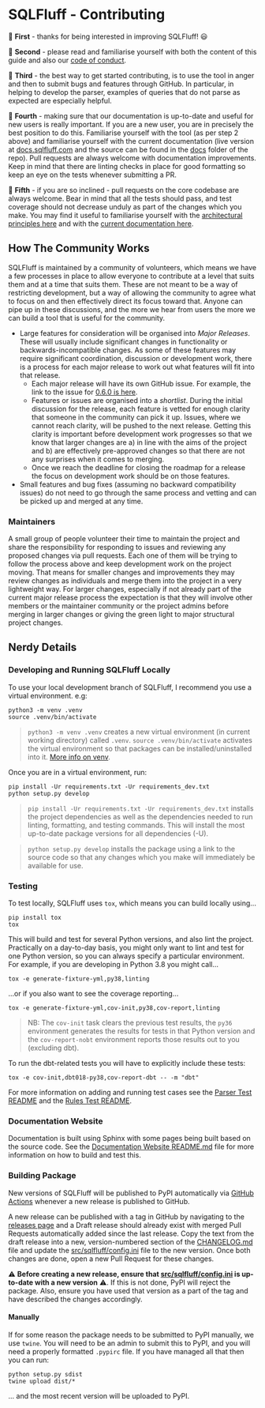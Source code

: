 # SQLFluff - Contributing

:star2: **First** - thanks for being interested in improving SQLFluff! :smiley:

:star2: **Second** - please read and familiarise yourself with both the content
of this guide and also our [code of conduct](CODE_OF_CONDUCT.md).

:star2: **Third** - the best way to get started contributing, is to use the
tool in anger and then to submit bugs and features through GitHub.
In particular, in helping to develop the parser, examples of queries
that do not parse as expected are especially helpful.

:star2: **Fourth** - making sure that our documentation is up-to-date and useful
for new users is really important. If you are a new user, you are in precisely
the best position to do this. Familiarise yourself with the tool (as per step
2 above) and familiarise yourself with the current documentation (live version
at [docs.sqlfluff.com](https://docs.sqlfluff.com) and the source can be found
in the [docs](./docs/) folder of the repo). Pull requests are always welcome
with documentation improvements. Keep in mind that there are linting checks in
place for good formatting so keep an eye on the tests whenever submitting a PR.

:star2: **Fifth** - if you are so inclined - pull requests on the core codebase
are always welcome. Bear in mind that all the tests should pass, and test
coverage should not decrease unduly as part of the changes which you make.
You may find it useful to familiarise yourself with the
[architectural principles here](https://docs.sqlfluff.com/en/latest/architecture.html)
and with the [current documentation here](https://docs.sqlfluff.com).

## How The Community Works

SQLFluff is maintained by a community of volunteers, which means we have a
few processes in place to allow everyone to contribute at a level that suits
them and at a time that suits them. These are not meant to be a way of restricting
development, but a way of allowing the community to agree what to focus on
and then effectively direct its focus toward that. Anyone can pipe up in these
discussions, and the more we hear from users the more we can build a tool
that is useful for the community.

- Large features for consideration will be organised into _Major Releases_.
  These will usually include significant changes in functionality or backwards-incompatible
  changes. As some of these features may require significant
  coordination, discussion or development work, there is a process for each
  major release to work out what features will fit into that release.
  - Each major release will have its own GitHub issue. For example, the link
    to the issue for [0.6.0 is here](https://github.com/sqlfluff/sqlfluff/issues/922).
  - Features or issues are organised into a _shortlist_. During the initial
    discussion for the release, each feature is vetted for enough clarity
    that someone in the community can pick it up. Issues, where we cannot
    reach clarity, will be pushed to the next release. Getting this clarity
    is important before development work progresses so that we know that
    larger changes are a) in line with the aims of the project and b) are
    effectively pre-approved changes so that there are not any surprises
    when it comes to merging.
  - Once we reach the deadline for closing the roadmap for a release the
    focus on development work should be on those features.
- Small features and bug fixes (assuming no backward compatibility issues)
  do not need to go through the same process and vetting and can be picked
  up and merged at any time.

### Maintainers

A small group of people volunteer their time to maintain the project and
share the responsibility for responding to issues and reviewing any proposed
changes via pull requests. Each one of them will be trying to follow
the process above and keep development work on the project moving. That
means for smaller changes and improvements they may review changes as
individuals and merge them into the project in a very lightweight way.
For larger changes, especially if not already part of the current major
release process the expectation is that they will involve other members
or the maintainer community or the project admins before merging in
larger changes or giving the green light to major structural project
changes.

## Nerdy Details

### Developing and Running SQLFluff Locally

To use your local development branch of SQLFluff, I recommend you use a virtual
environment. e.g:

```shell
python3 -m venv .venv
source .venv/bin/activate
```

> `python3 -m venv .venv` creates a new virtual environment (in current working
> directory) called `.venv`.
> `source .venv/bin/activate` activates the virtual environment so that packages
> can be installed/uninstalled into it. [More info on venv](https://docs.python.org/3/library/venv.html).

Once you are in a virtual environment, run:

```shell
pip install -Ur requirements.txt -Ur requirements_dev.txt
python setup.py develop
```

> `pip install -Ur requirements.txt -Ur requirements_dev.txt` installs the project dependencies
> as well as the dependencies needed to run linting, formatting, and testing commands. This will
> install the most up-to-date package versions for all dependencies (-U).

> `python setup.py develop` installs the package using a link to the source code so that any changes
> which you make will immediately be available for use.

### Testing

To test locally, SQLFluff uses `tox`, which means you can build locally using...

```shell
pip install tox
tox
```

This will build and test for several Python versions, and also lint the project.
Practically on a day-to-day basis, you might only want to lint and test for one
Python version, so you can always specify a particular environment. For example,
if you are developing in Python 3.8 you might call...

```shell
tox -e generate-fixture-yml,py38,linting
```

...or if you also want to see the coverage reporting...

```shell
tox -e generate-fixture-yml,cov-init,py38,cov-report,linting
```

> NB: The `cov-init` task clears the previous test results, the `py36` environment
> generates the results for tests in that Python version and the `cov-report-nobt`
> environment reports those results out to you (excluding dbt).

To run the dbt-related tests you will have to explicitly include these tests:

```shell
tox -e cov-init,dbt018-py38,cov-report-dbt -- -m "dbt"
```

For more information on adding and running test cases see the [Parser Test README](test/fixtures/parser/README.md) and the [Rules Test README](test/fixtures/rules/std_rule_cases/README.md).

### Documentation Website

Documentation is built using Sphinx with some pages being built based on the source code.
See the [Documentation Website README.md](./docs/README.md) file for more information on how to build and test this.

### Building Package

New versions of SQLFluff will be published to PyPI automatically via 
[GitHub Actions](.github/workflows/publish-release-to-pypi.yaml) 
whenever a new release is published to GitHub.

A new release can be published with a tag in GitHub by navigating to the
[releases page](https://github.com/sqlfluff/sqlfluff/releases) and a Draft release should
already exist with merged Pull Requests automatically added since the last release.
Copy the text from the draft release into a new, version-numbered section of the [CHANGELOG.md](CHANGELOG.md) file and update the
[src/sqlfluff/config.ini](src/sqlfluff/config.ini) file to the new version.
Once both changes are done, open a new Pull Request for these changes.

:warning: **Before creating a new release, ensure that
[src/sqlfluff/config.ini](src/sqlfluff/config.ini) is up-to-date with a new version** :warning:.
If this is not done, PyPI will reject the package. Also, ensure you have used that 
version as a part of the tag and have described the changes accordingly.

#### Manually

If for some reason the package needs to be submitted to PyPI manually, we use `twine`.
You will need to be an admin to submit this to PyPI, and you will need a properly
formatted `.pypirc` file. If you have managed all that then you can run:

```shell
python setup.py sdist
twine upload dist/*
```

... and the most recent version will be uploaded to PyPI.
